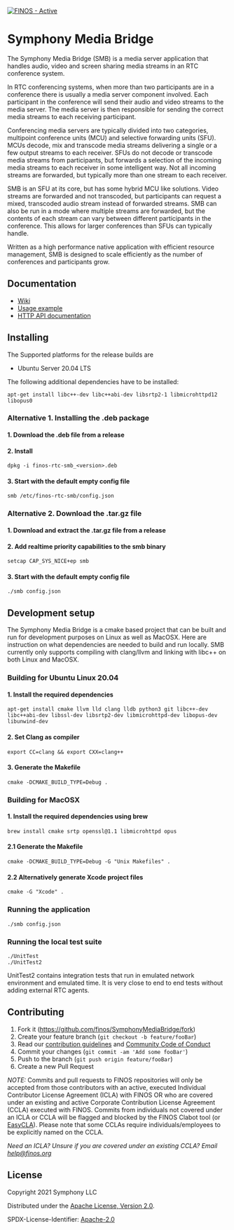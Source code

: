 [![FINOS - Active](https://cdn.jsdelivr.net/gh/finos/contrib-toolbox@master/images/badge-active.svg)](https://community.finos.org/docs/governance/Software-Projects/stages/active)

# Symphony Media Bridge

The Symphony Media Bridge (SMB) is a media server application that handles audio, video and screen sharing media streams in an RTC conference system.

In RTC conferencing systems, when more than two participants are in a conference there is usually a media server component involved. Each participant in the conference will send their audio and video streams to the media server. The media server is then responsible for sending the correct media streams to each receiving participant.

Conferencing media servers are typically divided into two categories, multipoint conference units (MCU) and selective forwarding units (SFU).
MCUs decode, mix and transcode media streams delivering a single or a few output streams to each receiver. SFUs do not decode or transcode media streams from participants, but forwards a selection of the incoming media streams to each receiver in some intelligent way. Not all incoming streams are forwarded, but typically more than one stream to each receiver.

SMB is an SFU at its core, but has some hybrid MCU like solutions. Video streams are forwarded and not transcoded, but participants can request a mixed, transcoded audio stream instead of forwarded streams. SMB can also be run in a mode where multiple streams are forwarded, but the contents of each stream can vary between different participants in the conference. This allows for larger conferences than SFUs can typically handle.

Written as a high performance native application with efficient resource management, SMB is designed to scale efficiently as the number of conferences and participants grow.

## Documentation

-   [Wiki](https://github.com/finos/SymphonyMediaBridge/wiki)
-   [Usage example](https://github.com/finos/SymphonyMediaBridge/tree/master/examples)
-   [HTTP API documentation](https://github.com/finos/SymphonyMediaBridge/tree/master/doc/api/READMEapi.md)

## Installing

The Supported platforms for the release builds are

-   Ubuntu Server 20.04 LTS

The following additional dependencies have to be installed:

`apt-get install libc++-dev libc++abi-dev libsrtp2-1 libmicrohttpd12 libopus0`

### Alternative 1. Installing the .deb package

#### 1. Download the .deb file from a release

#### 2. Install

`dpkg -i finos-rtc-smb_<version>.deb`

#### 3. Start with the default empty config file

`smb /etc/finos-rtc-smb/config.json`

### Alternative 2. Download the .tar.gz file

#### 1. Download and extract the .tar.gz file from a release

#### 2. Add realtime priority capabilities to the smb binary

`setcap CAP_SYS_NICE+ep smb`

#### 3. Start with the default empty config file

`./smb config.json`

## Development setup

The Symphony Media Bridge is a cmake based project that can be built and run for development purposes on Linux as well as MacOSX. Here are instruction on what dependencies are needed to build and run locally. SMB currently only supports compiling with clang/llvm and linking with libc++ on both Linux and MacOSX.

### Building for Ubuntu Linux 20.04

#### 1. Install the required dependencies

`apt-get install cmake llvm lld clang lldb python3 git libc++-dev libc++abi-dev libssl-dev libsrtp2-dev libmicrohttpd-dev libopus-dev libunwind-dev`

#### 2. Set Clang as compiler

`export CC=clang && export CXX=clang++`

#### 3. Generate the Makefile

`cmake -DCMAKE_BUILD_TYPE=Debug .`

### Building for MacOSX

#### 1. Install the required dependencies using brew

`brew install cmake srtp openssl@1.1 libmicrohttpd opus`

#### 2.1 Generate the Makefile

`cmake -DCMAKE_BUILD_TYPE=Debug -G "Unix Makefiles" .`

#### 2.2 Alternatively generate Xcode project files

`cmake -G "Xcode" .`

### Running the application

`./smb config.json`

### Running the local test suite

```
./UnitTest
./UnitTest2
```

UnitTest2 contains integration tests that run in emulated network environment and emulated time.
It is very close to end to end tests without adding external RTC agents.

## Contributing

1. Fork it (<https://github.com/finos/SymphonyMediaBridge/fork>)
2. Create your feature branch (`git checkout -b feature/fooBar`)
3. Read our [contribution guidelines](.github/CONTRIBUTING.md) and [Community Code of Conduct](https://www.finos.org/code-of-conduct)
4. Commit your changes (`git commit -am 'Add some fooBar'`)
5. Push to the branch (`git push origin feature/fooBar`)
6. Create a new Pull Request

_NOTE:_ Commits and pull requests to FINOS repositories will only be accepted from those contributors with an active, executed Individual Contributor License Agreement (ICLA) with FINOS OR who are covered under an existing and active Corporate Contribution License Agreement (CCLA) executed with FINOS. Commits from individuals not covered under an ICLA or CCLA will be flagged and blocked by the FINOS Clabot tool (or [EasyCLA](https://github.com/finos/community/blob/master/governance/Software-Projects/EasyCLA.md)). Please note that some CCLAs require individuals/employees to be explicitly named on the CCLA.

_Need an ICLA? Unsure if you are covered under an existing CCLA? Email [help@finos.org](mailto:help@finos.org)_

## License

Copyright 2021 Symphony LLC

Distributed under the [Apache License, Version 2.0](http://www.apache.org/licenses/LICENSE-2.0).

SPDX-License-Identifier: [Apache-2.0](https://spdx.org/licenses/Apache-2.0)
